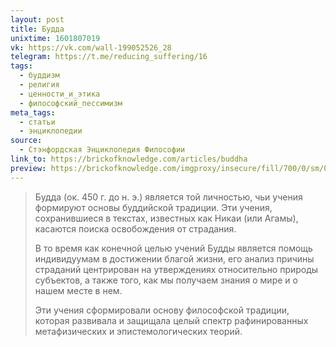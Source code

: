 ```yaml
---
layout: post
title: Будда
unixtime: 1601807019
vk: https://vk.com/wall-199052526_28
telegram: https://t.me/reducing_suffering/16
tags:
  - буддизм
  - религия
  - ценности_и_этика
  - философский_пессимизм
meta_tags:
  - статьи
  - энциклопедии
source:
  - Стэнфордская Энциклопедия Философии
link_to: https://brickofknowledge.com/articles/buddha
preview: https://brickofknowledge.com/imgproxy/insecure/fill/700/0/sm/0/plain/local:///28f54cab1dffc7ae662e245aca4100e6
---
```

>Будда (ок. 450 г. до н. э.) является той личностью, чьи учения формируют основы буддийской традиции. Эти учения, сохранившиеся в текстах, известных как Никаи (или Агамы), касаются поиска освобождения от страдания. 
>
>В то время как конечной целью учений Будды является помощь индивидуумам в достижении благой жизни, его анализ причины страданий центрирован на утверждениях относительно природы субъектов, а также того, как мы получаем знания о мире и о нашем месте в нем. 
>
>Эти учения сформировали основу философской традиции, которая развивала и защищала целый спектр рафинированных метафизических и эпистемологических теорий.